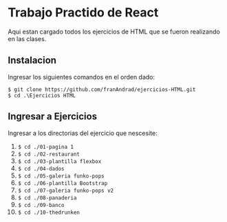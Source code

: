 # Trabajo Practido de React

Aqui estan cargado todos los ejercicios de HTML que se fueron realizando en las clases.


## Instalacion 
Ingresar los siguientes comandos en el orden dado:
```
$ git clone https://github.com/franAndrad/ejercicios-HTML.git
$ cd .\Ejercicios HTML
```

## Ingresar a Ejercicios

Ingresar a los directorias del ejercicio que nescesite:

1. `$ cd ./01-pagina 1`
2. `$ cd ./02-restaurant`
3. `$ cd ./03-plantilla flexbox`
4. `$ cd ./04-dados`
5. `$ cd ./05-galeria funko-pops`
6. `$ cd ./06-plantilla Bootstrap`
7. `$ cd ./07-galeria funko-pops v2`
7. `$ cd ./08-panaderia`
7. `$ cd ./09-banco`
11. `$ cd ./10-thedrunken`



